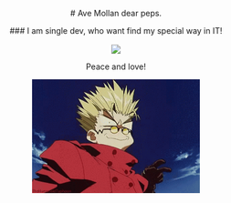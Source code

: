 
<p align="center"> # Ave Mollan dear peps. </p>

<p align="center"> ### I am single dev, who want find my special way in IT! </p>

<p align="center">
<img src="https://media.tenor.com/zDA4V-8xjMkAAAAC/love-eyes.gif" align="center" height="200" />
</p>

<tr>


<p align="center">Peace and love!<p>
<p align="center">
<img src="vash-cross-fingers.gif" align="center" height="200" />
</p>
